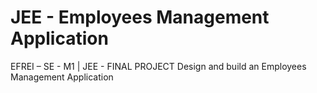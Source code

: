 # JEE - Employees Management Application

EFREI – SE - M1 |
JEE - FINAL PROJECT 
Design and build an Employees Management Application